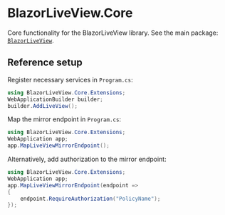 # BlazorLiveView.Core

Core functionality for the BlazorLiveView library.
See the main package: [`BlazorLiveView`](https://www.nuget.org/packages/BlazorLiveView/).

## Reference setup

Register necessary services in `Program.cs`:

```csharp
using BlazorLiveView.Core.Extensions;
WebApplicationBuilder builder;
builder.AddLiveView();
```

Map the mirror endpoint in `Program.cs`:

```csharp
using BlazorLiveView.Core.Extensions;
WebApplication app;
app.MapLiveViewMirrorEndpoint();
```

Alternatively, add authorization to the mirror endpoint:

```csharp
using BlazorLiveView.Core.Extensions;
WebApplication app;
app.MapLiveViewMirrorEndpoint(endpoint =>
{
    endpoint.RequireAuthorization("PolicyName");
});
```
